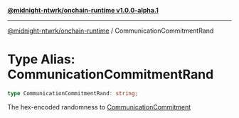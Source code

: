 [**@midnight-ntwrk/onchain-runtime v1.0.0-alpha.1**](../README.md)

***

[@midnight-ntwrk/onchain-runtime](../globals.md) / CommunicationCommitmentRand

# Type Alias: CommunicationCommitmentRand

```ts
type CommunicationCommitmentRand: string;
```

The hex-encoded randomness to [CommunicationCommitment](CommunicationCommitment.md)
